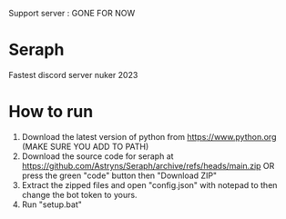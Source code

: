 Support server : GONE FOR NOW

# Seraph
Fastest discord server nuker 2023
# How to run
1. Download the latest version of python from https://www.python.org (MAKE SURE YOU ADD TO PATH)
2. Download the source code for seraph at https://github.com/Astryns/Seraph/archive/refs/heads/main.zip OR press the green "code" button then "Download ZIP"
3. Extract the zipped files and open "config.json" with notepad to then change the bot token to yours.
4. Run "setup.bat"
